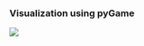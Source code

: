 ### Visualization using pyGame

[![](https://img.youtube.com/vi/<https://www.youtube.com/watch?v=mMRvVpJYxkk>/default.jpg)](https://www.youtube.com/watch?v=mMRvVpJYxkk "Visualizer")
